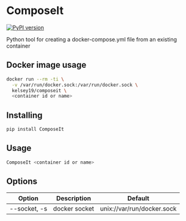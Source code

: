 # ComposeIt
[![PyPI version](https://badge.fury.io/py/ComposeIt.svg)](https://badge.fury.io/py/ComposeIt)

Python tool for creating a docker-compose.yml file from an existing container

## Docker image usage
```bash
docker run --rm -ti \
  -v /var/run/docker.sock:/var/run/docker.sock \
  kelsey19/composeit \
  <container id or name>
```

## Installing

```bash
pip install ComposeIt
```

## Usage

```bash
ComposeIt <container id or name>
```

## Options

Option | Description | Default
--- | --- | ---
--socket, -s | docker socket | unix://var/run/docker.sock

